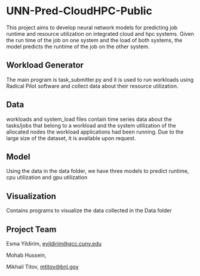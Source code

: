 # UNN-Pred-CloudHPC-Public
This project aims to develop neural network models for predicting job runtime and resource utilization on integrated cloud and  hpc systems. Given the run time of the job on one system and the load of both systems, the model predicts the runtime of the job on the other system. 

## Workload Generator

The main program is task_submitter.py and it is used to run workloads using Radical Pilot software and collect data about their resource utilization.


## Data

workloads and system_load files contain time series data about the tasks/jobs that belong to a workload and the system utilization of the allocated nodes the workload applications had been running. Due to the large size of the dataset, it is available upon request. 

## Model
Using the data in the data folder, we have three models to predict runtime, cpu utilization and gpu utilization

## Visualization

Contains programs to visualize the data collected in the Data folder

## Project Team
Esma Yildirim, eyildirim@qcc.cuny.edu

Mohab Hussein,

Mikhail Titov, mtitov@bnl.gov
